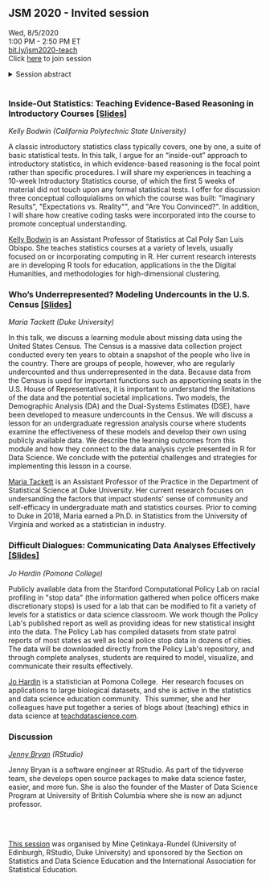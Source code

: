 ## JSM 2020 - Invited session

Wed, 8/5/2020  
1:00 PM - 2:50 PM ET  
[bit.ly/jsm2020-teach](http://bit.ly/jsm2020-teach)  
Click [here](https://ww2.amstat.org/meetings/jsm/2020/onlineprogram/ActivityDetails.cfm?SessionID=219247) to join session

<details>
<summary>Session abstract</summary>
The importance of using real data in teaching data science and statistics is undeniable. Using real data also presents an opportunity for us educators to bring significant questions with social implications into the classroom. However finding real datasets that map on to specific topics, concepts, and learning goals is not always easy. Each of the speakers in this session will present a case study they use in their teaching that features a “data for the public good” element and covers specific phases of the data analysis cycle, including data import, tidy, transform, visualize, model, and communicate, followed by a discussion on teaching with not only real, but also relatable and significant data and the technical and pedagogical challenges associated with this goal will follow. Materials from the session will be made available as a public repository for others to easily adapt to their classrooms. 
</details>

<br>

### Inside-Out Statistics: Teaching Evidence-Based Reasoning in Introductory Courses [[Slides]](01-bodwin/jsm_2020.html)
 
*Kelly Bodwin (California Polytechnic State University)*

A classic introductory statistics class typically covers, one by one, a suite of basic statistical tests. In this talk, I argue for an “inside-out” approach to introductory statistics, in which evidence-based reasoning is the focal point rather than specific procedures. I will share my experiences in teaching a 10-week Introductory Statistics course, of which the first 5 weeks of material did not touch upon any formal statistical tests. I offer for discussion three conceptual colloquialisms on which the course was built: "Imaginary Results", "Expectations vs. Reality"", and "Are You Convinced?". In addition, I will share how creative coding tasks were incorporated into the course to promote conceptual understanding.

[Kelly Bodwin](https://www.kelly-bodwin.com/) is an Assistant Professor of Statistics at Cal Poly San Luis Obispo. She teaches statistics courses at a variety of levels, usually focused on or incorporating computing in R. Her current research interests are in developing R tools for education, applications in the the Digital Humanities, and methodologies for high-dimensional clustering.

### Who’s Underrepresented? Modeling Undercounts in the U.S. Census [[Slides]](02-tackett/tackett-jsm-2020.pdf)

*Maria Tackett (Duke University)*

In this talk, we discuss a learning module about missing data using the United States Census. The Census is a massive data collection project conducted every ten years to obtain a snapshot of the people who live in the country. There are groups of people, however, who are regularly undercounted and thus underrepresented in the data. Because data from the Census is used for important functions such as apportioning seats in the U.S. House of Representatives, it is important to understand the limitations of the data and the potential societal implications. Two models, the Demographic Analysis (DA) and the Dual-Systems Estimates (DSE), have been developed to measure undercounts in the Census. We will discuss a lesson for an undergraduate regression analysis course where students examine the effectiveness of these models and develop their own using publicly available data. We describe the learning outcomes from this module and how they connect to the data analysis cycle presented in R for Data Science. We conclude with the potential challenges and strategies for implementing this lesson in a course.

[Maria Tackett](https://www.mariatackett.net/) is an Assistant Professor of the Practice in the Department of Statistical Science at Duke University. Her current research focuses on undersanding the factors that impact students' sense of community and self-efficacy in undergraduate math and statistics courses. Prior to coming to Duke in 2018, Maria earned a Ph.D. in Statistics from the University of Virginia and worked as a statistician in industry.  


### Difficult Dialogues: Communicating Data Analyses Effectively [[Slides]](03-hardin/JSM_policing.html)

*Jo Hardin (Pomona College)*

Publicly available data from the Stanford Computational Policy Lab on racial profiling in "stop data" (the information gathered when police officers make discretionary stops) is used for a lab that can be modified to fit a variety of levels for a statistics or data science classroom. We work though the Policy Lab's published report as well as providing ideas for new statistical insight into the data. The Policy Lab has compiled datasets from state patrol reports of most states as well as local police stop data in dozens of cities. The data will be downloaded directly from the Policy Lab's repository, and through complete analyses, students are required to model, visualize, and communicate their results effectively.

[Jo Hardin](https://research.pomona.edu/johardin/) is a statistician at Pomona College.  Her research focuses on applications to large biological datasets, and she is active in the statistics and data science education community.  This summer, she and her colleagues have put together a series of blogs about (teaching) ethics in data science at [teachdatascience.com](https://teachdatascience.com/).

### Discussion

*[Jenny Bryan](https://jennybryan.org/) (RStudio)*

Jenny Bryan is a software engineer at RStudio. As part of the tidyverse team, she develops open source packages to make data science faster, easier, and more fun. She is also the founder of the Master of Data Science Program at University of British Columbia where she is now an adjunct professor.

<br><br>

[This session](https://ww2.amstat.org/meetings/jsm/2020/onlineprogram/ActivityDetails.cfm?SessionID=219247) was organised by Mine Çetinkaya-Rundel (University of Edinburgh, RStudio, Duke University) and sponsored by the Section on Statistics and Data Science Education and the International Association for Statistical Education.
